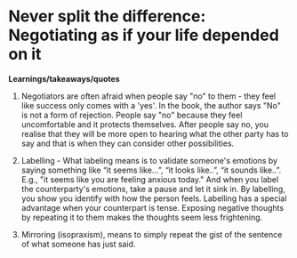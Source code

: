 # Never split the difference: Negotiating as if your life depended on it

**Learnings/takeaways/quotes**

1. Negotiators are often afraid when people say "no" to them - they feel like success only comes with a 'yes'. In the book, the author says "No" is not a form of rejection. People say "no" because they feel uncomfortable and it protects themselves. After people say no, you realise that they will be more open to hearing what the other party has to say and that is when they can consider other possibilities. 


2. Labelling - What labeling means is to validate someone's emotions by saying something like “it seems like...”, “it looks like..”, “it sounds like..”. E.g., "it seems like you are feeling anxious today." And when you label the counterparty's emotions, take a pause and let it sink in. By labelling, you show you identify with how the person feels. Labelling has a special advantage when your counterpart is tense. Exposing negative thoughts by repeating it to them makes the thoughts seem less frightening. 


3. Mirroring (isopraxism), means to simply repeat the gist of the sentence of what someone has just said. 
